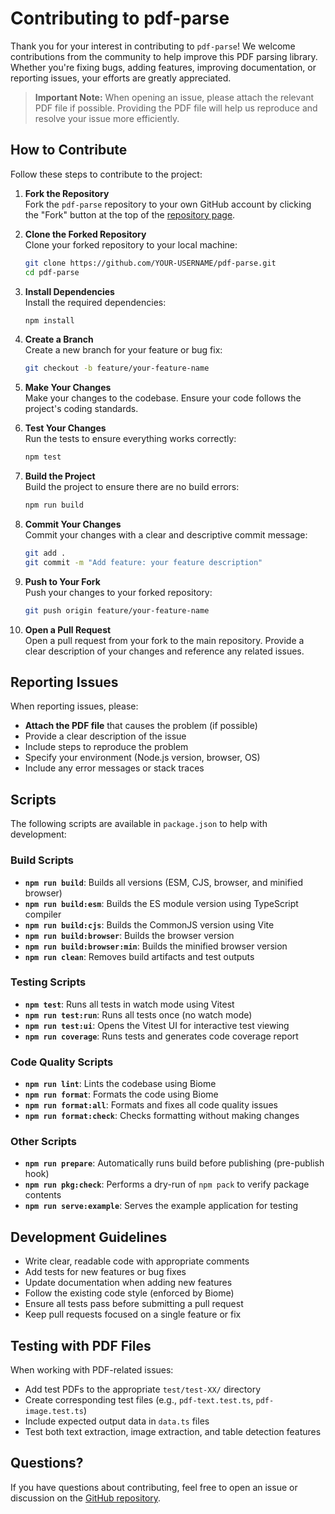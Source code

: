 # Contributing to pdf-parse

Thank you for your interest in contributing to `pdf-parse`! We welcome contributions from the community to help improve this PDF parsing library. Whether you're fixing bugs, adding features, improving documentation, or reporting issues, your efforts are greatly appreciated.

> **Important Note:** When opening an issue, please attach the relevant PDF file if possible. Providing the PDF file will help us reproduce and resolve your issue more efficiently.

## How to Contribute

Follow these steps to contribute to the project:

1. **Fork the Repository**  
   Fork the `pdf-parse` repository to your own GitHub account by clicking the "Fork" button at the top of the [repository page](https://github.com/mehmet-kozan/pdf-parse).

2. **Clone the Forked Repository**  
   Clone your forked repository to your local machine:
   ```bash
   git clone https://github.com/YOUR-USERNAME/pdf-parse.git
   cd pdf-parse
   ```

3. **Install Dependencies**  
   Install the required dependencies:
   ```bash
   npm install
   ```

4. **Create a Branch**  
   Create a new branch for your feature or bug fix:
   ```bash
   git checkout -b feature/your-feature-name
   ```

5. **Make Your Changes**  
   Make your changes to the codebase. Ensure your code follows the project's coding standards.

6. **Test Your Changes**  
   Run the tests to ensure everything works correctly:
   ```bash
   npm test
   ```

7. **Build the Project**  
   Build the project to ensure there are no build errors:
   ```bash
   npm run build
   ```

8. **Commit Your Changes**  
   Commit your changes with a clear and descriptive commit message:
   ```bash
   git add .
   git commit -m "Add feature: your feature description"
   ```

9. **Push to Your Fork**  
   Push your changes to your forked repository:
   ```bash
   git push origin feature/your-feature-name
   ```

10. **Open a Pull Request**  
    Open a pull request from your fork to the main repository. Provide a clear description of your changes and reference any related issues.

## Reporting Issues

When reporting issues, please:
- **Attach the PDF file** that causes the problem (if possible)
- Provide a clear description of the issue
- Include steps to reproduce the problem
- Specify your environment (Node.js version, browser, OS)
- Include any error messages or stack traces

## Scripts

The following scripts are available in `package.json` to help with development:

### Build Scripts
- **`npm run build`**: Builds all versions (ESM, CJS, browser, and minified browser)
- **`npm run build:esm`**: Builds the ES module version using TypeScript compiler
- **`npm run build:cjs`**: Builds the CommonJS version using Vite
- **`npm run build:browser`**: Builds the browser version
- **`npm run build:browser:min`**: Builds the minified browser version
- **`npm run clean`**: Removes build artifacts and test outputs

### Testing Scripts
- **`npm test`**: Runs all tests in watch mode using Vitest
- **`npm run test:run`**: Runs all tests once (no watch mode)
- **`npm run test:ui`**: Opens the Vitest UI for interactive test viewing
- **`npm run coverage`**: Runs tests and generates code coverage report

### Code Quality Scripts
- **`npm run lint`**: Lints the codebase using Biome
- **`npm run format`**: Formats the code using Biome
- **`npm run format:all`**: Formats and fixes all code quality issues
- **`npm run format:check`**: Checks formatting without making changes

### Other Scripts
- **`npm run prepare`**: Automatically runs build before publishing (pre-publish hook)
- **`npm run pkg:check`**: Performs a dry-run of `npm pack` to verify package contents
- **`npm run serve:example`**: Serves the example application for testing

## Development Guidelines

- Write clear, readable code with appropriate comments
- Add tests for new features or bug fixes
- Update documentation when adding new features
- Follow the existing code style (enforced by Biome)
- Ensure all tests pass before submitting a pull request
- Keep pull requests focused on a single feature or fix

## Testing with PDF Files

When working with PDF-related issues:
- Add test PDFs to the appropriate `test/test-XX/` directory
- Create corresponding test files (e.g., `pdf-text.test.ts`, `pdf-image.test.ts`)
- Include expected output data in `data.ts` files
- Test both text extraction, image extraction, and table detection features

## Questions?

If you have questions about contributing, feel free to open an issue or discussion on the [GitHub repository](https://github.com/mehmet-kozan/pdf-parse).